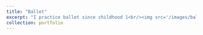 ```yaml
---
title: "Ballet"
excerpt: "I practice ballet since childhood 1<br/><img src='/images/ballet.jpg'>"
collection: portfolio
---
```


<!--This is an item in your portfolio. It can be have images or nice text. If you name the file .md, it will be parsed as markdown. If you name the file .html, it will be parsed as HTML. -->
